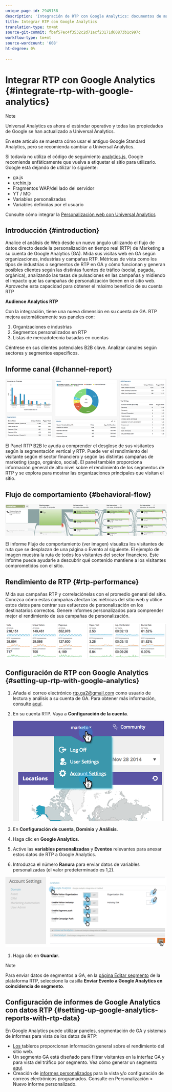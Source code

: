 ```yaml
---
unique-page-id: 2949158
description: 'Integración de RTP con Google Analytics: documentos de marketing: documentación del producto'
title: Integrar RTP con Google Analytics
translation-type: tm+mt
source-git-commit: fbaf57ec4f3532c2d71acf23171d60873b1c997c
workflow-type: tm+mt
source-wordcount: '608'
ht-degree: 0%

---
```



# Integrar RTP con Google Analytics {#integrate-rtp-with-google-analytics}

>[!NOTE]
>
>Universal Analytics es ahora el estándar operativo y todas las propiedades de Google se han actualizado a Universal Analytics.
>
>En este artículo se muestra cómo usar el antiguo Google Standard Analytics, pero se recomienda cambiar a Universal Analytics.
>
>Si todavía no utiliza el código de seguimiento [analytics.js](https://developers.google.com/analytics/devguides/collection/analyticsjs/), Google recomienda enfáticamente que vuelva a etiquetar el sitio para utilizarlo. Google está dejando de utilizar lo siguiente:
>
>* ga.js
>* urchin.js
>* Fragmentos WAP/del lado del servidor
>* YT / MO
>* Variables personalizadas
>* Variables definidas por el usuario

>
>
Consulte cómo integrar la [Personalización web con Universal Analytics](/help/marketo/product-docs/web-personalization/reporting-for-web-personalization/web-analytics-integrations/integrate-rtp-with-google-universal-analytics.md)

## Introducción {#introduction}

Analice el análisis de Web desde un nuevo ángulo utilizando el flujo de datos directo desde la personalización en tiempo real (RTP) de Marketing a su cuenta de Google Analytics (GA). Mida sus visitas web en GA según organizaciones, industrias y campañas RTP. Métricas de vista como los tipos de industrias o segmentos de RTP en GA y cómo funcionan y generan posibles clientes según las distintas fuentes de tráfico (social, pagada, orgánica), analizando las tasas de pulsaciones en las campañas y midiendo el impacto que las campañas de personalización tienen en el sitio web. Aproveche esta capacidad para obtener el máximo beneficio de su cuenta RTP

**Audience Analytics RTP**

Con la integración, tiene una nueva dimensión en su cuenta de GA. RTP mejora automáticamente sus paneles con:

1. Organizaciones e industrias
1. Segmentos personalizados en RTP
1. Listas de mercadotecnia basadas en cuentas

Céntrese en sus clientes potenciales B2B clave. Analizar canales según sectores y segmentos específicos.

## Informe canal {#channel-report}

![](assets/image2014-11-28-16-3a39-3a28.png)

El Panel RTP B2B le ayuda a comprender el desglose de sus visitantes según la segmentación vertical y RTP. Puede ver el rendimiento del visitante según el sector financiero y según las distintas campañas de marketing (pago, orgánico, social). El panel también proporciona información general de alto nivel sobre el rendimiento de los segmentos de RTP y se explora para mostrar las organizaciones principales que visitan el sitio.

## Flujo de comportamiento {#behavioral-flow}

![](assets/image2014-11-28-16-3a40-3a43.png)

El informe Flujo de comportamiento (ver imagen) visualiza los visitantes de ruta que se desplazan de una página o Evento al siguiente. El ejemplo de imagen muestra la ruta de todos los visitantes del sector financiero. Este informe puede ayudarle a descubrir qué contenido mantiene a los visitantes comprometidos con el sitio.

## Rendimiento de RTP {#rtp-performance}

Mida sus campañas RTP y correlaciónelas con el promedio general del sitio. Conozca cómo estas campañas afectan las métricas del sitio web y utilice estos datos para centrar sus esfuerzos de personalización en los destinatarios correctos. Genere informes personalizados para comprender mejor el rendimiento de sus campañas de personalización.

![](assets/image2014-11-28-16-3a47-3a0.png)

## Configuración de RTP con Google Analytics {#setting-up-rtp-with-google-analytics}

1. Añada el correo electrónico rtp.ga2@gmail.com como usuario de lectura y análisis a su cuenta de GA. Para obtener más información, consulte [aquí](https://support.google.com/analytics/answer/2884495?hl=en).

1. En su cuenta RTP. Vaya a **Configuración de la cuenta**.

   ![](assets/image2014-11-28-16-3a54-3a40.png)

1. En **Configuración de cuenta**, **Dominio** y **Análisis**.

1. Haga clic en **Google Analytics**.

1. Active las **variables personalizadas** y **Eventos** relevantes para anexar estos datos de RTP a Google Analytics.

1. Introduzca el número **Ranura** para enviar datos de variables personalizadas (el valor predeterminado es 1,2).

![](assets/image2014-11-28-17-3a0-3a17.png)

1. Haga clic en **Guardar**.

>[!NOTE]
>
>Para enviar datos de segmentos a GA, en la [página Editar segmento](/help/marketo/product-docs/web-personalization/using-web-segments/create-a-basic-web-segment.md) de la plataforma RTP, seleccione la casilla **Enviar Evento a Google Analytics en coincidencia de segmento**.

## Configuración de informes de Google Analytics con datos RTP {#setting-up-google-analytics-reports-with-rtp-data}

En Google Analytics puede utilizar paneles, segmentación de GA y sistemas de informes para vista de los datos de RTP:

* [Los ](https://support.google.com/analytics/answer/1068216?hl=en) tableros proporcionan información general sobre el rendimiento del sitio web.
* Un segmento GA está diseñado para filtrar visitantes en la interfaz GA y para vista del tráfico por segmento. Vea cómo generar un segmento [aquí](https://support.google.com/analytics/answer/3124493?hl=en).
* Creación de [informes personalizados](https://support.google.com/analytics/answer/1033013?hl=en) para la vista y/o configuración de correos electrónicos programados. Consulte en Personalización > Nuevo informe personalizado.
